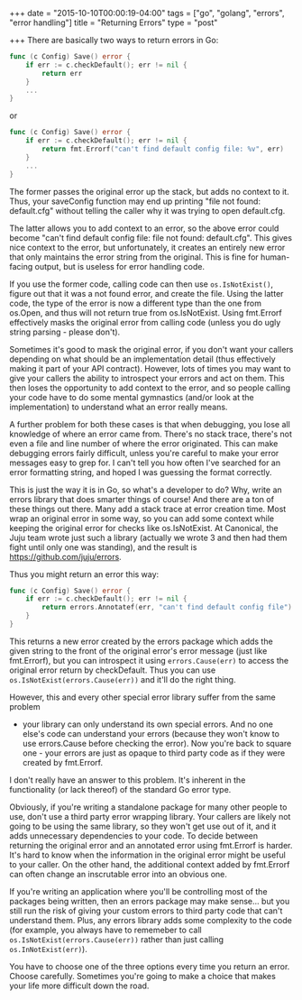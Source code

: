 +++
date = "2015-10-10T00:00:19-04:00"
tags = ["go", "golang", "errors", "error handling"]
title = "Returning Errors"
type = "post"

+++
There are basically two ways to return errors in Go:

```go
func (c Config) Save() error {
	if err := c.checkDefault(); err != nil {
		return err
	}
	...
}
```

or

```go
func (c Config) Save() error {
	if err := c.checkDefault(); err != nil {
		return fmt.Errorf("can't find default config file: %v", err)
	}
	...
}
```

The former passes the original error up the stack, but adds no context to it.
Thus, your saveConfig function may end up printing "file not found:
default.cfg" without telling the caller why it was trying to open default.cfg.

The latter allows you to add context to an error, so the above error could
become "can't find default config file: file not found: default.cfg".
This gives nice context to the error, but unfortunately, it creates an entirely
new error that only maintains the error string from the original.  This is fine
for human-facing output, but is useless for error handling code.

If you use the former code, calling code can then use `os.IsNotExist()`, figure
out that it was a not found error, and create the file.  Using the latter code,
the type of the error is now a different type than the one from os.Open, and
thus will not return true from os.IsNotExist.  Using fmt.Errorf effectively
masks the original error from calling code (unless you do ugly string parsing -
please don't).

Sometimes it's good to mask the original error, if you don't want your callers
depending on what should be an implementation detail (thus effectively making it
part of your API contract). However, lots of times you may want to give your
callers the ability to introspect your errors and act on them. This then loses
the opportunity to add context to the error, and so people calling your code
have to do some mental gymnastics (and/or look at the implementation) to
understand what an error really means.

A further problem for both these cases is that when debugging, you lose all
knowledge of where an error came from.  There's no stack trace, there's not even
a file and line number of where the error originated.  This can make debugging
errors fairly difficult, unless you're careful to make your error messages easy
to grep for.  I can't tell you how often I've searched for an error formatting
string, and hoped I was guessing the format correctly.

This is just the way it is in Go, so what's a developer to do?  Why, write an
errors library that does smarter things of course!  And there are a ton of these
things out there.  Many add a stack trace at error creation time.  Most wrap an
original error in some way, so you can add some context while keeping the
original error for checks like os.IsNotExist. At Canonical, the Juju team wrote
just such a library (actually we wrote 3 and then had them fight until only one
was standing), and the result is https://github.com/juju/errors.

Thus you might return an error this way:

```go
func (c Config) Save() error {
	if err := c.checkDefault(); err != nil {
		return errors.Annotatef(err, "can't find default config file")
	}
}
```

This returns a new error created by the errors package which adds the given
string to the front of the original error's error message (just like
fmt.Errorf), but you can introspect it using `errors.Cause(err)` to access the
original error return by checkDefault.  Thus you can use
`os.IsNotExist(errors.Cause(err))` and it'll do the right thing.

However, this and every other special error library suffer from the same problem
- your library can only understand its own special errors.  And no one else's
code can understand your errors (because they won't know to use errors.Cause
before checking the error).  Now you're back to square one - your errors are
just as opaque to third party code as if they were created by fmt.Errorf.

I don't really have an answer to this problem. It's inherent in the
functionality (or lack thereof) of the standard Go error type.  

Obviously, if you're writing a standalone package for many other people to use,
don't use a third party error wrapping library.  Your callers are likely not
going to be using the same library, so they won't get use out of it, and it adds
unnecessary dependencies to your code.  To decide between returning the original
error and an annotated error using fmt.Errorf is harder.  It's hard to know when
the information in the original error might be useful to your caller.  On the
other hand, the additional context added by fmt.Errorf can often change an
inscrutable error into an obvious one.

If you're writing an application where you'll be controlling most of the
packages being written, then an errors package may make sense... but you still
run the risk of giving your custom errors to third party code that can't
understand them.  Plus, any errors library adds some complexity to the code (for
example, you always have to rememeber to call `os.IsNotExist(errors.Cause(err))`
rather than just calling `os.InNotExist(err)`).

You have to choose one of the three options every time you return an error.
Choose carefully.  Sometimes you're going to make a choice that makes your life
more difficult down the road.
